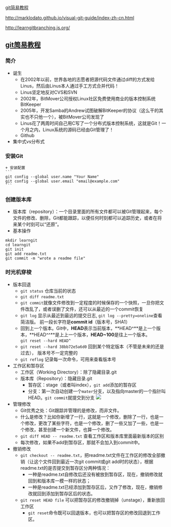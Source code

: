 [git简易教程](http://www.liaoxuefeng.com/wiki/0013739516305929606dd18361248578c67b8067c8c017b000)

http://marklodato.github.io/visual-git-guide/index-zh-cn.html

http://learngitbranching.js.org/


## [git简易教程](http://www.liaoxuefeng.com/wiki/0013739516305929606dd18361248578c67b8067c8c017b000)
### 简介
- 诞生
    + 在2002年以前，世界各地的志愿者把源代码文件通过diff的方式发给Linus，然后由Linus本人通过手工方式合并代码！
    + Linus坚定地反对CVS和SVN
    + 2002年，BitMover公司授权Linux社区免费使用商业的版本控制系统BitKeeper
    + 2005年，开发Samba的Andrew试图破解BitKeeper的协议（这么干的其实也不只他一个），被BitMover公司发现了
    + Linus花了两周时间自己用C写了一个分布式版本控制系统，这就是Git！一个月之内，Linux系统的源码已经由Git管理了！
    + Github
- 集中式vs分布式

### 安装Git
    + 安装配置
    ```
    git config --global user.name "Your Name"
    git config --global user.email "email@example.com"
    ```

### 创建版本库
- 版本库（repository）：一个目录里面的所有文件都可以被Git管理起来，每个文件的修改、删除，Git都能跟踪，以便任何时刻都可以追踪历史，或者在将来某个时刻可以“还原”。
- 基本操作
```
mkdir learngit
cd learngit
git init
git add readme.txt
git commit -m "wrote a readme file"
```

### 时光机穿梭
- 版本回退
    + `git status` 仓库当前的状态
    + `git diff readme.txt ` 
    + `git commit`就像文件修改到一定程度的时候保存的一个快照，一旦你把文件改乱了，或者误删了文件，还可以从最近的一个commit恢复
    + `git log`  显示从最近到最远的提交日志, `git log --pretty=oneline`查看简洁版。 前一段长字符是**commit id**（版本号，SHA1）
    + 回到上一个版本。Git中，**HEAD**表示当前版本，**HEAD^**是上一个版本，**HEAD^^**是上上一个版本，**HEAD~100**是往上一个版本。  
    `git reset --hard HEAD^`
    + `git reset --hard 38bb72e5a6d0`  回到某个特定版本（不管是未来的还是过去）， 版本号不一定完整的
    + `git reflog` 记录每一次命令，可用来查看版本号
- 工作区和暂存区
    + 工作区（Working Directory）：除了隐藏目录.git
    + 版本库（Repository）：隐藏目录.git
        * 暂存区：stage（或者叫index），`git add`添加的暂存区
        * 分支：第一次自动创建一个`mater`分支，以及指向master的一个指针叫HEAD。`git commit`就提交到分支
        ![](http://www.liaoxuefeng.com/files/attachments/001384907702917346729e9afbf4127b6dfbae9207af016000/0)
- 管理修改
    + Git优秀之处：Git跟踪并管理的是修改，而非文件。
    + 什么是修改？比如你新增了一行，这就是一个修改，删除了一行，也是一个修改，更改了某些字符，也是一个修改，删了一些又加了一些，也是一个修改，甚至创建一个新文件，也算一个修改。
    + `git diff HEAD -- readme.txt` 查看工作区和版本库里面最新版本的区别
    + 每次修改，如果不add到暂存区，那就不会加入到commit中。
- 撤销修改
    + `git checkout -- readme.txt`，把readme.txt文件在工作区的修改全部撤销（让这个文件回到最近一次git commit或git add时的状态），根据readme.txt的是否提交到暂存区分两种情况：
        * 一种是readme.txt自修改后还没有被放到暂存区，现在，撤销修改就回到和版本库一模一样的状态；
        * 一种是readme.txt已经添加到暂存区后，又作了修改，现在，撤销修改就回到添加到暂存区后的状态。
    + `git reset HEAD file` 可以把暂存区的修改撤销掉（unstage），重新放回工作区
        * `git reset`命令既可以回退版本，也可以把暂存区的修改回退到工作区。





